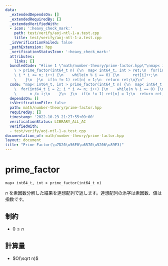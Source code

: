 ```yaml
---
data:
  _extendedDependsOn: []
  _extendedRequiredBy: []
  _extendedVerifiedWith:
  - icon: ':heavy_check_mark:'
    path: test/verify/aoj-ntl-1-a.test.cpp
    title: test/verify/aoj-ntl-1-a.test.cpp
  _isVerificationFailed: false
  _pathExtension: hpp
  _verificationStatusIcon: ':heavy_check_mark:'
  attributes:
    links: []
  bundledCode: "#line 1 \"math/number-theory/prime-factor.hpp\"\nmap< int64_t, int\
    \ > prime_factor(int64_t n) {\n  map< int64_t, int > ret;\n  for(int64_t i = 2;\
    \ i * i <= n; i++) {\n    while(n % i == 0) {\n      ret[i]++;\n      n /= i;\n\
    \    }\n  }\n  if(n != 1) ret[n] = 1;\n  return ret;\n}\n"
  code: "map< int64_t, int > prime_factor(int64_t n) {\n  map< int64_t, int > ret;\n\
    \  for(int64_t i = 2; i * i <= n; i++) {\n    while(n % i == 0) {\n      ret[i]++;\n\
    \      n /= i;\n    }\n  }\n  if(n != 1) ret[n] = 1;\n  return ret;\n}\n"
  dependsOn: []
  isVerificationFile: false
  path: math/number-theory/prime-factor.hpp
  requiredBy: []
  timestamp: '2022-10-23 21:27:55+09:00'
  verificationStatus: LIBRARY_ALL_AC
  verifiedWith:
  - test/verify/aoj-ntl-1-a.test.cpp
documentation_of: math/number-theory/prime-factor.hpp
layout: document
title: "Prime Factor(\u7D20\u56E0\u6570\u5206\u89E3)"
---
```


# prime_factor

```
map< int64_t, int > prime_factor(int64_t n)
```

$n$ を素因数分解した結果を連想配列で返します。連想配列の添字は素因数、値は指数です。

## 制約

- $0 \le n$

## 計算量

- $O(\sqrt n)$
